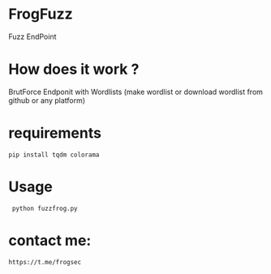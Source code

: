 # FrogFuzz
 Fuzz EndPoint  

# How does it work ?
BrutForce Endponit with Wordlists (make wordlist or download wordlist from github or any platform)


# requirements 

```
pip install tqdm colorama

```
# Usage

```
 python fuzzfrog.py 
```

# contact me: 

```
https://t.me/frogsec


```
